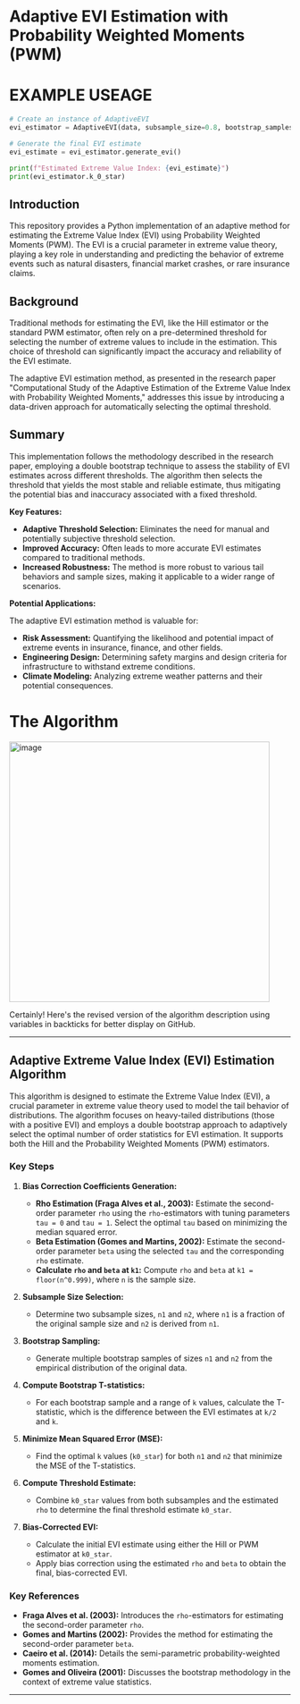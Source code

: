 
# Adaptive EVI Estimation with Probability Weighted Moments (PWM)
# EXAMPLE USEAGE 

```python
# Create an instance of AdaptiveEVI
evi_estimator = AdaptiveEVI(data, subsample_size=0.8, bootstrap_samples=50, estimator='hill')

# Generate the final EVI estimate
evi_estimate = evi_estimator.generate_evi()

print(f"Estimated Extreme Value Index: {evi_estimate}")
print(evi_estimator.k_0_star)

```
## Introduction

This repository provides a Python implementation of an adaptive method for estimating the Extreme Value Index (EVI) using Probability Weighted Moments (PWM). The EVI is a crucial parameter in extreme value theory, playing a key role in understanding and predicting the behavior of extreme events such as natural disasters, financial market crashes, or rare insurance claims.  

## Background

Traditional methods for estimating the EVI, like the Hill estimator or the standard PWM estimator, often rely on a pre-determined threshold for selecting the number of extreme values to include in the estimation.  This choice of threshold can significantly impact the accuracy and reliability of the EVI estimate.

The adaptive EVI estimation method, as presented in the research paper "Computational Study of the Adaptive Estimation of the Extreme Value Index with Probability Weighted Moments," addresses this issue by introducing a data-driven approach for automatically selecting the optimal threshold.

## Summary

This implementation follows the methodology described in the research paper, employing a double bootstrap technique to assess the stability of EVI estimates across different thresholds. The algorithm then selects the threshold that yields the most stable and reliable estimate, thus mitigating the potential bias and inaccuracy associated with a fixed threshold.

**Key Features:**

* **Adaptive Threshold Selection:** Eliminates the need for manual and potentially subjective threshold selection.
* **Improved Accuracy:** Often leads to more accurate EVI estimates compared to traditional methods.
* **Increased Robustness:** The method is more robust to various tail behaviors and sample sizes, making it applicable to a wider range of scenarios.

**Potential Applications:**

The adaptive EVI estimation method is valuable for:

* **Risk Assessment:**  Quantifying the likelihood and potential impact of extreme events in insurance, finance, and other fields.
* **Engineering Design:** Determining safety margins and design criteria for infrastructure to withstand extreme conditions.
* **Climate Modeling:**  Analyzing extreme weather patterns and their potential consequences.


# The Algorithm

<img width="466" alt="image" src="https://github.com/muhammadut/Adaptive-EVI-Estimation/assets/36341682/0edd6d6e-093c-411d-9f88-b32b2f3f1066">




Certainly! Here's the revised version of the algorithm description using variables in backticks for better display on GitHub.

---

## Adaptive Extreme Value Index (EVI) Estimation Algorithm

This algorithm is designed to estimate the Extreme Value Index (EVI), a crucial parameter in extreme value theory used to model the tail behavior of distributions. The algorithm focuses on heavy-tailed distributions (those with a positive EVI) and employs a double bootstrap approach to adaptively select the optimal number of order statistics for EVI estimation. It supports both the Hill and the Probability Weighted Moments (PWM) estimators.

### Key Steps

1. **Bias Correction Coefficients Generation:**
    - **Rho Estimation (Fraga Alves et al., 2003):** Estimate the second-order parameter `rho` using the `rho`-estimators with tuning parameters `tau = 0` and `tau = 1`. Select the optimal `tau` based on minimizing the median squared error.
    - **Beta Estimation (Gomes and Martins, 2002):** Estimate the second-order parameter `beta` using the selected `tau` and the corresponding `rho` estimate.
    - **Calculate `rho` and `beta` at `k1`:** Compute `rho` and `beta` at `k1 = floor(n^0.999)`, where `n` is the sample size.

2. **Subsample Size Selection:**
    - Determine two subsample sizes, `n1` and `n2`, where `n1` is a fraction of the original sample size and `n2` is derived from `n1`.

3. **Bootstrap Sampling:**
    - Generate multiple bootstrap samples of sizes `n1` and `n2` from the empirical distribution of the original data.

4. **Compute Bootstrap T-statistics:**
    - For each bootstrap sample and a range of `k` values, calculate the T-statistic, which is the difference between the EVI estimates at `k/2` and `k`.

5. **Minimize Mean Squared Error (MSE):**
    - Find the optimal `k` values (`k0_star`) for both `n1` and `n2` that minimize the MSE of the T-statistics.

6. **Compute Threshold Estimate:**
    - Combine `k0_star` values from both subsamples and the estimated `rho` to determine the final threshold estimate `k0_star`.

7. **Bias-Corrected EVI:**
    - Calculate the initial EVI estimate using either the Hill or PWM estimator at `k0_star`.
    - Apply bias correction using the estimated `rho` and `beta` to obtain the final, bias-corrected EVI.

### Key References

- **Fraga Alves et al. (2003):** Introduces the `rho`-estimators for estimating the second-order parameter `rho`.
- **Gomes and Martins (2002):** Provides the method for estimating the second-order parameter `beta`.
- **Caeiro et al. (2014):** Details the semi-parametric probability-weighted moments estimation.
- **Gomes and Oliveira (2001):** Discusses the bootstrap methodology in the context of extreme value statistics.

---
